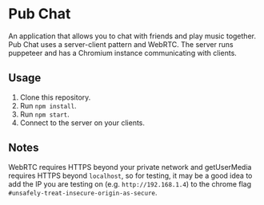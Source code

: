 # Pub Chat

An application that allows you to chat with friends and play music together. Pub Chat uses a server-client pattern and WebRTC. The server runs puppeteer and has a Chromium instance communicating with clients.

## Usage

1. Clone this repository.
2. Run `npm install`.
3. Run `npm start`.
4. Connect to the server on your clients.

## Notes

WebRTC requires HTTPS beyond your private network and getUserMedia requires HTTPS beyond `localhost`, so for testing, it may be a good idea to add the IP you are testing on (e.g. `http://192.168.1.4`) to the chrome flag `#unsafely-treat-insecure-origin-as-secure`.